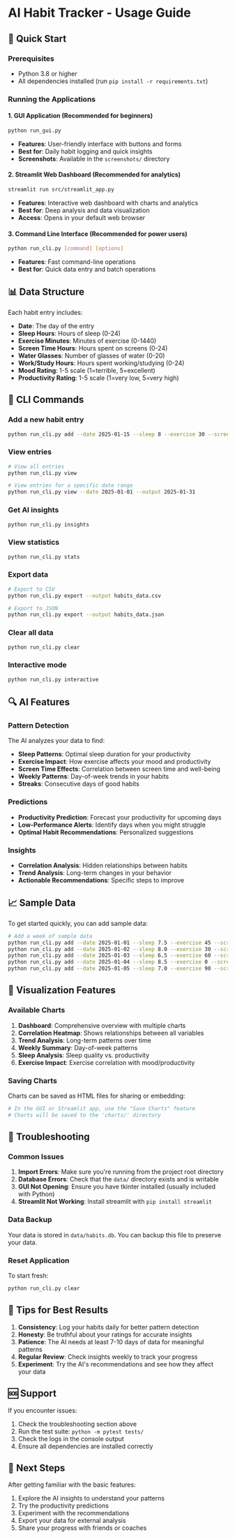 # AI Habit Tracker - Usage Guide

## 🚀 Quick Start

### Prerequisites
- Python 3.8 or higher
- All dependencies installed (run `pip install -r requirements.txt`)

### Running the Applications

#### 1. GUI Application (Recommended for beginners)
```bash
python run_gui.py
```
- **Features**: User-friendly interface with buttons and forms
- **Best for**: Daily habit logging and quick insights
- **Screenshots**: Available in the `screenshots/` directory

#### 2. Streamlit Web Dashboard (Recommended for analytics)
```bash
streamlit run src/streamlit_app.py
```
- **Features**: Interactive web dashboard with charts and analytics
- **Best for**: Deep analysis and data visualization
- **Access**: Opens in your default web browser

#### 3. Command Line Interface (Recommended for power users)
```bash
python run_cli.py [command] [options]
```
- **Features**: Fast command-line operations
- **Best for**: Quick data entry and batch operations

## 📊 Data Structure

Each habit entry includes:
- **Date**: The day of the entry
- **Sleep Hours**: Hours of sleep (0-24)
- **Exercise Minutes**: Minutes of exercise (0-1440)
- **Screen Time Hours**: Hours spent on screens (0-24)
- **Water Glasses**: Number of glasses of water (0-20)
- **Work/Study Hours**: Hours spent working/studying (0-24)
- **Mood Rating**: 1-5 scale (1=terrible, 5=excellent)
- **Productivity Rating**: 1-5 scale (1=very low, 5=very high)

## 🎯 CLI Commands

### Add a new habit entry
```bash
python run_cli.py add --date 2025-01-15 --sleep 8 --exercise 30 --screen 4 --water 8 --work 6 --mood 4 --productivity 4
```

### View entries
```bash
# View all entries
python run_cli.py view

# View entries for a specific date range
python run_cli.py view --date 2025-01-01 --output 2025-01-31
```

### Get AI insights
```bash
python run_cli.py insights
```

### View statistics
```bash
python run_cli.py stats
```

### Export data
```bash
# Export to CSV
python run_cli.py export --output habits_data.csv

# Export to JSON
python run_cli.py export --output habits_data.json
```

### Clear all data
```bash
python run_cli.py clear
```

### Interactive mode
```bash
python run_cli.py interactive
```

## 🔍 AI Features

### Pattern Detection
The AI analyzes your data to find:
- **Sleep Patterns**: Optimal sleep duration for your productivity
- **Exercise Impact**: How exercise affects your mood and productivity
- **Screen Time Effects**: Correlation between screen time and well-being
- **Weekly Patterns**: Day-of-week trends in your habits
- **Streaks**: Consecutive days of good habits

### Predictions
- **Productivity Prediction**: Forecast your productivity for upcoming days
- **Low-Performance Alerts**: Identify days when you might struggle
- **Optimal Habit Recommendations**: Personalized suggestions

### Insights
- **Correlation Analysis**: Hidden relationships between habits
- **Trend Analysis**: Long-term changes in your behavior
- **Actionable Recommendations**: Specific steps to improve

## 📈 Sample Data

To get started quickly, you can add sample data:

```bash
# Add a week of sample data
python run_cli.py add --date 2025-01-01 --sleep 7.5 --exercise 45 --screen 5 --water 8 --work 7 --mood 4 --productivity 4
python run_cli.py add --date 2025-01-02 --sleep 8.0 --exercise 30 --screen 6 --water 6 --work 8 --mood 3 --productivity 3
python run_cli.py add --date 2025-01-03 --sleep 6.5 --exercise 60 --screen 3 --water 10 --work 6 --mood 5 --productivity 5
python run_cli.py add --date 2025-01-04 --sleep 8.5 --exercise 0 --screen 8 --water 4 --work 4 --mood 2 --productivity 2
python run_cli.py add --date 2025-01-05 --sleep 7.0 --exercise 90 --screen 2 --water 12 --work 5 --mood 5 --productivity 5
```

## 🎨 Visualization Features

### Available Charts
1. **Dashboard**: Comprehensive overview with multiple charts
2. **Correlation Heatmap**: Shows relationships between all variables
3. **Trend Analysis**: Long-term patterns over time
4. **Weekly Summary**: Day-of-week patterns
5. **Sleep Analysis**: Sleep quality vs. productivity
6. **Exercise Impact**: Exercise correlation with mood/productivity

### Saving Charts
Charts can be saved as HTML files for sharing or embedding:
```python
# In the GUI or Streamlit app, use the "Save Charts" feature
# Charts will be saved to the 'charts/' directory
```

## 🔧 Troubleshooting

### Common Issues

1. **Import Errors**: Make sure you're running from the project root directory
2. **Database Errors**: Check that the `data/` directory exists and is writable
3. **GUI Not Opening**: Ensure you have tkinter installed (usually included with Python)
4. **Streamlit Not Working**: Install streamlit with `pip install streamlit`

### Data Backup
Your data is stored in `data/habits.db`. You can backup this file to preserve your data.

### Reset Application
To start fresh:
```bash
python run_cli.py clear
```

## 📱 Tips for Best Results

1. **Consistency**: Log your habits daily for better pattern detection
2. **Honesty**: Be truthful about your ratings for accurate insights
3. **Patience**: The AI needs at least 7-10 days of data for meaningful patterns
4. **Regular Review**: Check insights weekly to track your progress
5. **Experiment**: Try the AI's recommendations and see how they affect your data

## 🆘 Support

If you encounter issues:
1. Check the troubleshooting section above
2. Run the test suite: `python -m pytest tests/`
3. Check the logs in the console output
4. Ensure all dependencies are installed correctly

## 🎯 Next Steps

After getting familiar with the basic features:
1. Explore the AI insights to understand your patterns
2. Try the productivity predictions
3. Experiment with the recommendations
4. Export your data for external analysis
5. Share your progress with friends or coaches
